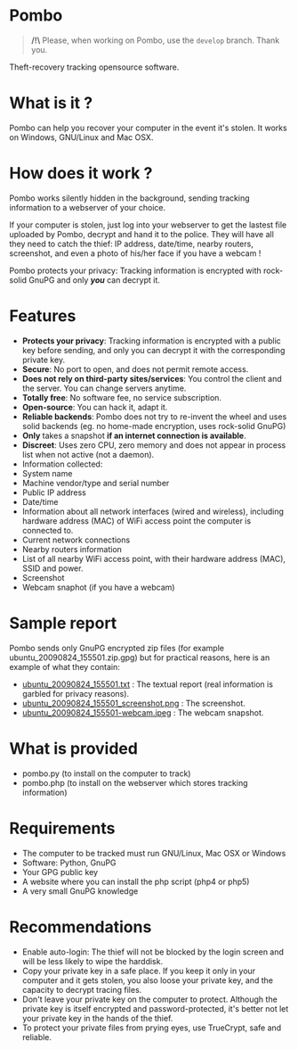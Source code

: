 Pombo
===

> **/!\\** Please, when working on Pombo, use the `develop` branch. Thank you.

Theft-recovery tracking opensource software.

What is it ?
===

Pombo can help you recover your computer in the event it's stolen.
It works on Windows, GNU/Linux and Mac OSX.

How does it work ?
===

Pombo works silently hidden in the background, sending tracking information to a webserver of your choice.

If your computer is stolen, just log into your webserver to get the lastest file uploaded by Pombo, decrypt and hand it to the police. They will have all they need to catch the thief: IP address, date/time, nearby routers, screenshot, and even a photo of his/her face if you have a webcam !

Pombo protects your privacy: Tracking information is encrypted with rock-solid GnuPG and only __*you*__ can decrypt it.

Features
===

* __Protects your privacy__: Tracking information is encrypted with a public key before sending, and only you can decrypt it with the corresponding private key.
* __Secure__: No port to open, and does not permit remote access.
* __Does not rely on third-party sites/services__: You control the client and the server. You can change servers anytime.
* __Totally free__: No software fee, no service subscription.
* __Open-source__: You can hack it, adapt it.
* __Reliable backends__: Pombo does not try to re-invent the wheel and uses solid backends (eg. no home-made encryption, uses rock-solid GnuPG)
* __Only__ takes a snapshot __if an internet connection is available__.
* __Discreet__: Uses zero CPU, zero memory and does not appear in process list when not active (not a daemon).
* Information collected:
 * System name
 * Machine vendor/type and serial number
 * Public IP address
 * Date/time
 * Information about all network interfaces (wired and wireless), including hardware address (MAC) of WiFi access point the computer is connected to.
 * Current network connections
 * Nearby routers information
 * List of all nearby WiFi access point, with their hardware address (MAC), SSID and power.
 * Screenshot
 * Webcam snaphot (if you have a webcam)

Sample report
===

Pombo sends only GnuPG encrypted zip files (for example ubuntu_20090824_155501.zip.gpg) but for practical reasons, here is an example of what they contain:

* [ubuntu\_20090824\_155501.txt](http://www.sebsauvage.net/pombo/ubuntu\_20090824\_155501.txt) : The textual report (real information is garbled for privacy reasons).
* [ubuntu\_20090824\_155501\_screenshot.png](http://www.sebsauvage.net/pombo/ubuntu\_20090824\_155501\_screenshot.png) : The screenshot.
* [ubuntu\_20090824\_155501-webcam.jpeg](http://www.sebsauvage.net/pombo/ubuntu\_20090824\_155501\_webcam.jpeg) : The webcam snapshot.

What is provided
===

* pombo.py (to install on the computer to track)
* pombo.php (to install on the webserver which stores tracking information)

Requirements
===

* The computer to be tracked must run GNU/Linux, Mac OSX or Windows
* Software: Python, GnuPG
* Your GPG public key
* A website where you can install the php script (php4 or php5)
* A very small GnuPG knowledge

Recommendations
===

* Enable auto-login: The thief will not be blocked by the login screen and will be less likely to wipe the harddisk.
* Copy your private key in a safe place. If you keep it only in your computer and it gets stolen, you also loose your private key, and the capacity to decrypt tracing files.
* Don't leave your private key on the computer to protect. Although the private key is itself encrypted and password-protected, it's better not let your private key in the hands of the thief.
* To protect your private files from prying eyes, use TrueCrypt, safe and reliable.
